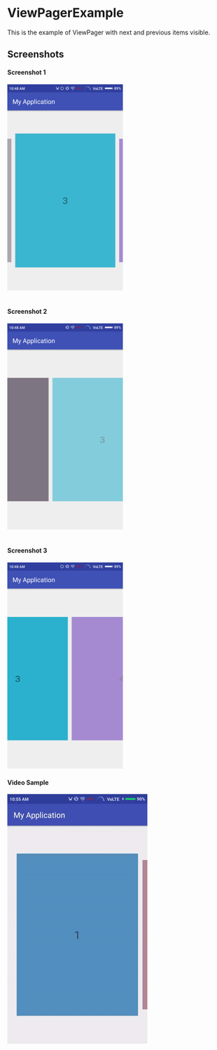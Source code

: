 ViewPagerExample
================

This is the example of ViewPager with next and previous items visible.

## Screenshots

#### Screenshot 1
<img src="screenshots/Screenshot_1.png" alt="Screenshot_1" width="264" height="470"/>
<br/>
<br/>

#### Screenshot 2

<img src="screenshots/Screenshot_2.png" alt="Screenshot_1" width="264" height="470"/>
<br/>
<br/>

#### Screenshot 3

<img src="screenshots/Screenshot_3.png" alt="Screenshot_1" width="264" height="470"/>

#### Video Sample

![Video Sample](screenshots/recording.gif)

